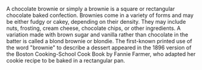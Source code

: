 A chocolate brownie or simply a brownie is a square or rectangular chocolate baked confection. Brownies come in a variety of forms and may be either fudgy or cakey, depending on their density. They may include nuts, frosting, cream cheese, chocolate chips, or other ingredients. A variation made with brown sugar and vanilla rather than chocolate in the batter is called a blond brownie or blondie.
The first-known printed use of the word "brownie" to describe a dessert appeared in the 1896 version of the Boston Cooking-School Cook Book by Fannie Farmer, who adapted her cookie recipe to be baked in a rectangular pan.